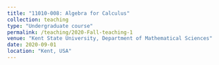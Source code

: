 ```yaml
---
title: "11010-008: Algebra for Calculus"
collection: teaching
type: "Undergraduate course"
permalink: /teaching/2020-Fall-teaching-1
venue: "Kent State University, Department of Mathematical Sciences"
date: 2020-09-01
location: "Kent, USA"
---
```

